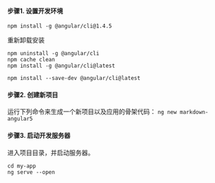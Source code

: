 #### 步骤1. 设置开发环境
`npm install -g @angular/cli@1.4.5`

重新卸载安装

```
npm uninstall -g @angular/cli
npm cache clean
npm install -g @angular/cli@latest

npm install --save-dev @angular/cli@latest
```

#### 步骤2. 创建新项目
运行下列命令来生成一个新项目以及应用的骨架代码：
`ng new markdown-angular5`

#### 步骤3. 启动开发服务器
进入项目目录，并启动服务器。
```
cd my-app
ng serve --open
```